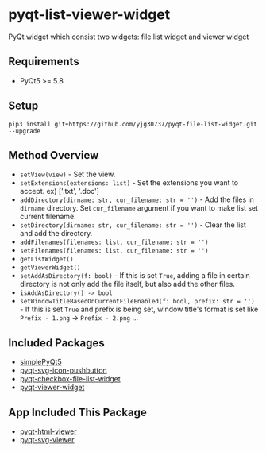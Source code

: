 # pyqt-list-viewer-widget
PyQt widget which consist two widgets: file list widget and viewer widget

## Requirements
* PyQt5 >= 5.8

## Setup
`pip3 install git+https://github.com/yjg30737/pyqt-file-list-widget.git --upgrade`

## Method Overview
* `setView(view)` - Set the view.
* `setExtensions(extensions: list)` - Set the extensions you want to accept. ex) ['.txt', '.doc']
* `addDirectory(dirname: str, cur_filename: str = '')` - Add the files in `dirname` directory. Set `cur_filename` argument if you want to make list set current filename.
* `setDirectory(dirname: str, cur_filename: str = '')` - Clear the list and add the directory.
* `addFilenames(filenames: list, cur_filename: str = '')`
* `setFilenames(filenames: list, cur_filename: str = '')`
* `getListWidget()`
* `getViewerWidget()`
* `setAddAsDirectory(f: bool)` - If this is set `True`, adding a file in certain directory is not only add the file itself, but also add the other files.
* `isAddAsDirectory() -> bool`
* `setWindowTitleBasedOnCurrentFileEnabled(f: bool, prefix: str = '')` - If this is set `True` and prefix is being set, window title's format is set like `Prefix - 1.png` -> `Prefix - 2.png` ...

## Included Packages
* <a href="https://github.com/yjg30737/simplePyQt5.git">simplePyQt5</a>
* <a href="https://github.com/yjg30737/pyqt-svg-icon-pushbutton.git">pyqt-svg-icon-pushbutton</a>
* <a href="https://github.com/yjg30737/pyqt-checkbox-file-list-widget.git">pyqt-checkbox-file-list-widget</a>
* <a href="https://github.com/yjg30737/pyqt-viewer-widget.git">pyqt-viewer-widget</a>

## App Included This Package
* <a href="https://github.com/yjg30737/pyqt-html-viewer">pyqt-html-viewer</a>
* <a href="https://github.com/yjg30737/pyqt-svg-viewer">pyqt-svg-viewer</a>
